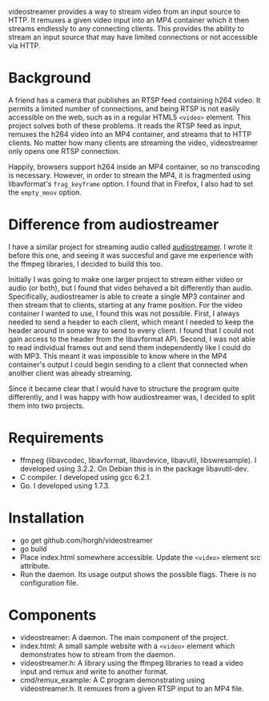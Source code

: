 videostreamer provides a way to stream video from an input source to HTTP. It
remuxes a given video input into an MP4 container which it then streams
endlessly to any connecting clients. This provides the ability to stream an
input source that may have limited connections or not accessible via HTTP.


# Background
A friend has a camera that publishes an RTSP feed containing h264 video. It
permits a limited number of connections, and being RTSP is not easily
accessible on the web, such as in a regular HTML5 `<video>` element. This
project solves both of these problems. It reads the RTSP feed as input, remuxes
the h264 video into an MP4 container, and streams that to HTTP clients. No
matter how many clients are streaming the video, videostreamer only opens one
RTSP connection.

Happily, browsers support h264 inside an MP4 container, so no transcoding is
necessary. However, in order to stream the MP4, it is fragmented using
libavformat's `frag_keyframe` option. I found that in Firefox, I also had to
set the `empty_moov` option.


# Difference from audiostreamer
I have a similar project for streaming audio called
[audiostreamer](https://github.com/horgh/audiostreamer). I wrote it before this
one, and seeing it was succesful and gave me experience with the ffmpeg
libraries, I decided to build this too.

Initially I was going to make one larger project to stream either video or audio
(or both), but I found that video behaved a bit differently than audio.
Specifically, audiostreamer is able to create a single MP3 container and then
stream that to clients, starting at any frame position. For the video container
I wanted to use, I found this was not possible. First, I always needed to send
a header to each client, which meant I needed to keep the header around in some
way to send to every client. I found that I could not gain access to the header
from the libavformat API. Second, I was not able to read individual frames out
and send them independently like I could do with MP3. This meant it was
impossible to know where in the MP4 container's output I could begin sending to
a client that connected when another client was already streaming.

Since it became clear that I would have to structure the program quite
differently, and I was happy with how audiostreamer was, I decided to split them
into two projects.


# Requirements
  * ffmpeg (libavcodec, libavformat, libavdevice, libavutil, libswresample). I
    developed using 3.2.2. On Debian this is in the package libavutil-dev.
  * C compiler. I developed using gcc 6.2.1.
  * Go. I developed using 1.7.3.


# Installation
  * go get github.com/horgh/videostreamer
  * go build
  * Place index.html somewhere accessible. Update the `<video>` element src
    attribute.
  * Run the daemon. Its usage output shows the possible flags. There is no
    configuration file.


# Components
  * videostreamer: A daemon. The main component of the project.
  * index.html: A small sample website with a `<video>` element which
    demonstrates how to stream from the daemon.
  * videostreamer.h: A library using the ffmpeg libraries to read a video input
    and remux and write to another format.
  * cmd/remux_example: A C program demonstrating using videostreamer.h. It
    remuxes from a given RTSP input to an MP4 file.
